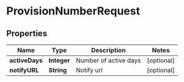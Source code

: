 
# ProvisionNumberRequest

## Properties
Name | Type | Description | Notes
------------ | ------------- | ------------- | -------------
**activeDays** | **Integer** | Number of active days |  [optional]
**notifyURL** | **String** | Notify url |  [optional]



